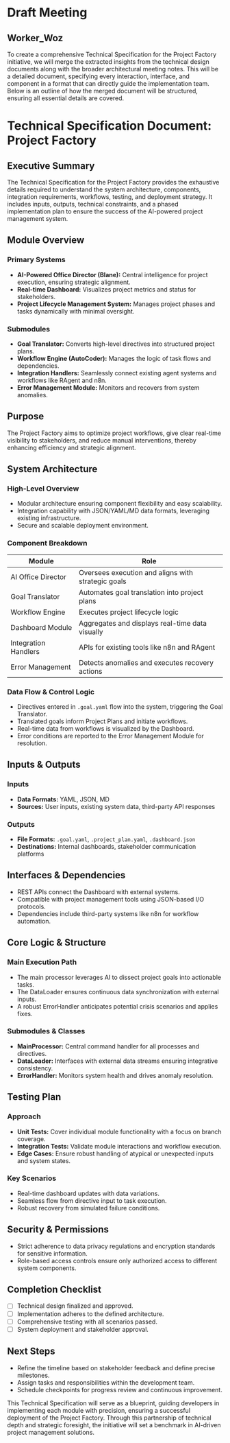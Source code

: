 # Draft Meeting

## Worker_Woz

To create a comprehensive Technical Specification for the Project Factory initiative, we will merge the extracted insights from the technical design documents along with the broader architectural meeting notes. This will be a detailed document, specifying every interaction, interface, and component in a format that can directly guide the implementation team. Below is an outline of how the merged document will be structured, ensuring all essential details are covered.

# Technical Specification Document: Project Factory

## Executive Summary
The Technical Specification for the Project Factory provides the exhaustive details required to understand the system architecture, components, integration requirements, workflows, testing, and deployment strategy. It includes inputs, outputs, technical constraints, and a phased implementation plan to ensure the success of the AI-powered project management system.

## Module Overview
### Primary Systems
- **AI-Powered Office Director (Blane):** Central intelligence for project execution, ensuring strategic alignment.
- **Real-time Dashboard:** Visualizes project metrics and status for stakeholders.
- **Project Lifecycle Management System:** Manages project phases and tasks dynamically with minimal oversight.

### Submodules
- **Goal Translator:** Converts high-level directives into structured project plans.
- **Workflow Engine (AutoCoder):** Manages the logic of task flows and dependencies.
- **Integration Handlers:** Seamlessly connect existing agent systems and workflows like RAgent and n8n.
- **Error Management Module:** Monitors and recovers from system anomalies.

## Purpose
The Project Factory aims to optimize project workflows, give clear real-time visibility to stakeholders, and reduce manual interventions, thereby enhancing efficiency and strategic alignment.

## System Architecture
### High-Level Overview
- Modular architecture ensuring component flexibility and easy scalability.
- Integration capability with JSON/YAML/MD data formats, leveraging existing infrastructure.
- Secure and scalable deployment environment.

### Component Breakdown
| Module                  | Role                                              |
|-------------------------|---------------------------------------------------|
| AI Office Director      | Oversees execution and aligns with strategic goals|
| Goal Translator         | Automates goal translation into project plans     |
| Workflow Engine         | Executes project lifecycle logic                 |
| Dashboard Module        | Aggregates and displays real-time data visually   |
| Integration Handlers    | APIs for existing tools like n8n and RAgent       |
| Error Management        | Detects anomalies and executes recovery actions   |

### Data Flow & Control Logic
- Directives entered in `.goal.yaml` flow into the system, triggering the Goal Translator.
- Translated goals inform Project Plans and initiate workflows.
- Real-time data from workflows is visualized by the Dashboard.
- Error conditions are reported to the Error Management Module for resolution.

## Inputs & Outputs
### Inputs
- **Data Formats:** YAML, JSON, MD
- **Sources:** User inputs, existing system data, third-party API responses

### Outputs
- **File Formats:** `.goal.yaml`, `.project_plan.yaml`, `.dashboard.json`
- **Destinations:** Internal dashboards, stakeholder communication platforms

## Interfaces & Dependencies
- REST APIs connect the Dashboard with external systems.
- Compatible with project management tools using JSON-based I/O protocols.
- Dependencies include third-party systems like n8n for workflow automation.

## Core Logic & Structure
### Main Execution Path
- The main processor leverages AI to dissect project goals into actionable tasks.
- The DataLoader ensures continuous data synchronization with external inputs.
- A robust ErrorHandler anticipates potential crisis scenarios and applies fixes.

### Submodules & Classes
- **MainProcessor:** Central command handler for all processes and directives.
- **DataLoader:** Interfaces with external data streams ensuring integrative consistency.
- **ErrorHandler:** Monitors system health and drives anomaly resolution.

## Testing Plan
### Approach
- **Unit Tests:** Cover individual module functionality with a focus on branch coverage.
- **Integration Tests:** Validate module interactions and workflow execution.
- **Edge Cases:** Ensure robust handling of atypical or unexpected inputs and system states.

### Key Scenarios
- Real-time dashboard updates with data variations.
- Seamless flow from directive input to task execution.
- Robust recovery from simulated failure conditions.

## Security & Permissions
- Strict adherence to data privacy regulations and encryption standards for sensitive information.
- Role-based access controls ensure only authorized access to different system components.

## Completion Checklist
- [ ] Technical design finalized and approved.
- [ ] Implementation adheres to the defined architecture.
- [ ] Comprehensive testing with all scenarios passed.
- [ ] System deployment and stakeholder approval.

## Next Steps
- Refine the timeline based on stakeholder feedback and define precise milestones.
- Assign tasks and responsibilities within the development team.
- Schedule checkpoints for progress review and continuous improvement.

This Technical Specification will serve as a blueprint, guiding developers in implementing each module with precision, ensuring a successful deployment of the Project Factory. Through this partnership of technical depth and strategic foresight, the initiative will set a benchmark in AI-driven project management solutions.

